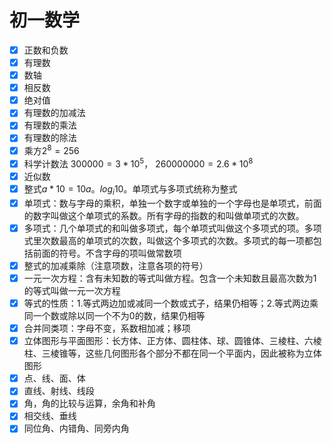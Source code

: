 # 初一数学

- [x] 正数和负数
- [x] 有理数
- [x] 数轴
- [x] 相反数
- [x] 绝对值
- [x] 有理数的加减法
- [x] 有理数的乘法
- [x] 有理数的除法
- [x] 乘方$2^8 = 256$
- [x] 科学计数法    $300000=3*10^5$， $260000000=2.6*10^8$
- [x] 近似数
- [x] 整式$a*10=10a$。$log_i10$。单项式与多项式统称为整式
- [x] 单项式：数与字母的乘积，单独一个数字或单独的一个字母也是单项式，前面的数字叫做这个单项式的系数。所有字母的指数的和叫做单项式的次数。
- [x] 多项式：几个单项式的和叫做多项式，每个单项式叫做这个多项式的项。多项式里次数最高的单项式的次数，叫做这个多项式的次数。多项式的每一项都包括前面的符号。不含字母的项叫做常数项
- [x] 整式的加减乘除（注意项数，注意各项的符号）
- [x] 一元一次方程：含有未知数的等式叫做方程。包含一个未知数且最高次数为1的等式叫做一元一次方程
- [x] 等式的性质：1.等式两边加或减同一个数或式子，结果仍相等；2.等式两边乘同一个数或除以同一个不为0的数，结果仍相等
- [x] 合并同类项：字母不变，系数相加减；移项
- [x] 立体图形与平面图形：长方体、正方体、圆柱体、球、圆锥体、三棱柱、六棱柱、三棱锥等，这些几何图形各个部分不都在同一个平面内，因此被称为立体图形
- [x] 点、线、面、体
- [x] 直线、射线、线段
- [x] 角，角的比较与运算，余角和补角
- [x] 相交线、垂线
- [x] 同位角、内错角、同旁内角
<!--more-->

